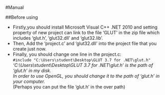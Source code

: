 #Manual

##Before using <br />
* Firstly,you should install Microsoft Visual C++ .NET 2010 and setting property of new project can link to the file ‘GLUT’ in the zip file which includes ‘glut.h’, ‘glut32.dll’ and ‘glut32.lib’.<br />
* Then, Add the ‘project.c’ and ‘glut32.dll’ into the project file that you create just now. 
* Finally, you should change one line in the project.c:<br />
`#include "C:\Users\student\Desktop\GLUT 3.7 for .NET\glut.h"`<br />
*‘C:\Users\student\Desktop\GLUT 3.7 for .NET\glut.h’ is the path of ‘glut.h’ in my disk.*<br />
*In order to use OpenGL, you should change it to the path of ‘glut.h’ in your computer.*<br />
(Perhaps you can put the file ‘glut.h’ in the over path)


